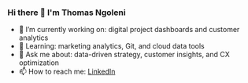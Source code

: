 ### Hi there 👋 I'm Thomas Ngoleni
- 🔭 I’m currently working on: digital project dashboards and customer analytics
- 🌱 Learning: marketing analytics, Git, and cloud data tools
- 💬 Ask me about: data-driven strategy, customer insights, and CX optimization
- 📫 How to reach me: [LinkedIn](https://linkedin.com/in/thomas-ngoleni)

<!---
Thomas2024-eng/Thomas2024-eng is a ✨ special ✨ repository because its `README.md` (this file) appears on your GitHub profile.
You can click the Preview link to take a look at your changes.
--->
